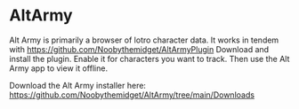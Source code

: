 # AltArmy

Alt Army is primarily a browser of lotro character data. It works in tendem with https://github.com/Noobythemidget/AltArmyPlugin
Download and install the plugin. Enable it for characters you want to track. Then use the Alt Army app to view it offline.

Download the Alt Army installer here:
https://github.com/Noobythemidget/AltArmy/tree/main/Downloads
